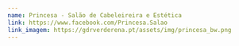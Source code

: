 ```yaml
---
name: Princesa - Salão de Cabeleireira e Estética
link: https://www.facebook.com/Princesa.Salao
link_imagem: https://gdrverderena.pt/assets/img/princesa_bw.png
---
```

